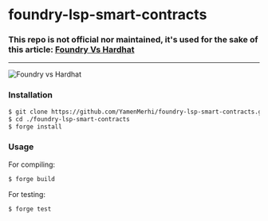 # foundry-lsp-smart-contracts

### This repo is not official nor maintained, it's used for the sake of this article: [Foundry Vs Hardhat](#)
<hr></hr>

![Foundry vs Hardhat](https://user-images.githubusercontent.com/86341666/162625876-dc93f82e-e85a-49c4-9360-f596c309e9f6.png)
<br>

### Installation

```bash
$ git clone https://github.com/YamenMerhi/foundry-lsp-smart-contracts.git
$ cd ./foundry-lsp-smart-contracts
$ forge install
```

### Usage
For compiling:
```bash
$ forge build
```

For testing:
```bash
$ forge test
```
